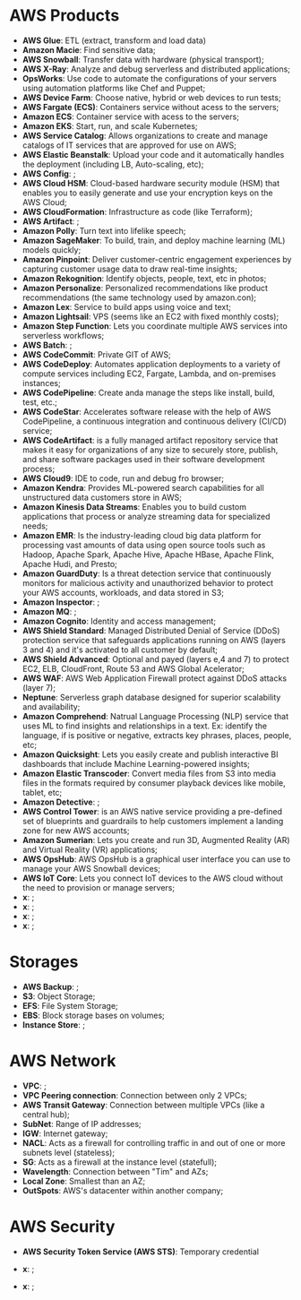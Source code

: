 # AWS Products

- **AWS Glue**: ETL (extract, transform and load data)
- **Amazon Macie**: Find sensitive data;
- **AWS Snowball**: Transfer data with hardware (physical transport);
- **AWS X-Ray**: Analyze and debug serverless and distributed applications;
- **OpsWorks**: Use code to automate the configurations of your servers using automation platforms like Chef and Puppet;
- **AWS Device Farm**: Choose native, hybrid or web devices to run tests;
- **AWS Fargate (ECS)**: Containers service without acess to the servers;
- **Amazon ECS**: Container service with acess to the servers;
- **Amazon EKS**: Start, run, and scale Kubernetes;
- **AWS Service Catalog**: Allows organizations to create and manage catalogs of IT services that are approved for use on AWS;
- **AWS Elastic Beanstalk**: Upload your code and it automatically handles the deployment (including LB, Auto-scaling, etc);
- **AWS Config**: ;
- **AWS Cloud HSM**: Cloud-based hardware security module (HSM) that enables you to easily generate and use your encryption keys on the AWS Cloud;
- **AWS CloudFormation**: Infrastructure as code (like Terraform);
- **AWS Artifact**: ;
- **Amazon Polly**: Turn text into lifelike speech;
- **Amazon SageMaker**: To build, train, and deploy machine learning (ML) models quickly;
- **Amazon Pinpoint**: Deliver customer-centric engagement experiences by capturing customer usage data to draw real-time insights;
- **Amazon Rekognition**: Identify objects, people, text, etc in photos;
- **Amazon Personalize**: Personalized recommendations like product recommendations (the same technology used by amazon.con);
- **Amazon Lex**: Service to build apps using voice and text;
- **Amazon Lightsail**: VPS (seems like an EC2 with fixed monthly costs);
- **Amazon Step Function**: Lets you coordinate multiple AWS services into serverless workflows;
- **AWS Batch**: ;
- **AWS CodeCommit**: Private GIT of AWS;
- **AWS CodeDeploy**: Automates application deployments to a variety of compute services including EC2, Fargate, Lambda, and on-premises instances;
- **AWS CodePipeline**: Create anda manage the steps like install, build, test, etc.;
- **AWS CodeStar**: Accelerates software release with the help of AWS CodePipeline, a continuous integration and continuous delivery (CI/CD) service;
- **AWS CodeArtifact**: is a fully managed artifact repository service that makes it easy for organizations of any size to securely store, publish, and share software packages used in their software development process;
- **AWS Cloud9**: IDE to code, run and debug fro browser;
- **Amazon Kendra**: Provides ML-powered search capabilities for all unstructured data customers store in AWS;
- **Amazon Kinesis Data Streams**: Enables you to build custom applications that process or analyze streaming data for specialized needs;
- **Amazon EMR**: Is the industry-leading cloud big data platform for processing vast amounts of data using open source tools such as Hadoop, Apache Spark, Apache Hive, Apache HBase, Apache Flink, Apache Hudi, and Presto;
- **Amazon GuardDuty**: Is a threat detection service that continuously monitors for malicious activity and unauthorized behavior to protect your AWS accounts, workloads, and data stored in S3;
- **Amazon Inspector**: ;
- **Amazon MQ**: ;
- **Amazon Cognito**: Identity and access management;
- **AWS Shield Standard**: Managed Distributed Denial of Service (DDoS) protection service that safeguards applications running on AWS (layers 3 and 4) and it's activated to all customer by default;
- **AWS Shield Advanced**: Optional and payed (layers e,4 and 7) to protect EC2, ELB, CloudFront, Route 53 and AWS Global Acelerator;
- **AWS WAF**: AWS Web Application Firewall protect against DDoS attacks (layer 7);
- **Neptune**: Serverless graph database designed for superior scalability and availability;
- **Amazon Comprehend**: Natrual Language Processing (NLP) service that uses ML to find insights and relationships in a text. Ex: identify the language, if is positive or negative, extracts key phrases, places, people, etc;
- **Amazon Quicksight**: Lets you easily create and publish interactive BI dashboards that include Machine Learning-powered insights;
- **Amazon Elastic Transcoder**: Convert media files from S3 into media files in the formats required by consumer playback devices like mobile, tablet, etc;
- **Amazon Detective**: ;
- **AWS Control Tower**: is an AWS native service providing a pre-defined set of blueprints and guardrails to help customers implement a landing zone for new AWS accounts;
- **Amazon Sumerian**: Lets you create and run 3D, Augmented Reality (AR) and Virtual Reality (VR) applications;
- **AWS OpsHub**: AWS OpsHub is a graphical user interface you can use to manage your AWS Snowball devices;
- **AWS IoT Core**: Lets you connect IoT devices to the AWS cloud without the need to provision or manage servers;
- **x**: ;
- **x**: ;
- **x**: ;
- **x**: ;

# Storages

- **AWS Backup**: ;
- **S3**: Object Storage;
- **EFS**: File System Storage;
- **EBS**: Block storage bases on volumes;
- **Instance Store**: ;

# AWS Network

- **VPC**: ;
- **VPC Peering connection**: Connection between only 2 VPCs;
- **AWS Transit Gateway**: Connection between multiple VPCs (like a central hub);
- **SubNet**: Range of IP addresses;
- **IGW**: Internet gateway;
- **NACL**: Acts as a firewall for controlling traffic in and out of one or more subnets level (stateless);
- **SG**: Acts as a firewall at the instance level (statefull);
- **Wavelength**: Connection between "Tim" and AZs;
- **Local Zone**: Smallest than an AZ;
- **OutSpots**: AWS's datacenter within another company;

# AWS Security

- **AWS Security Token Service (AWS STS)**: Temporary credential

- **x**: ;
- **x**: ;
